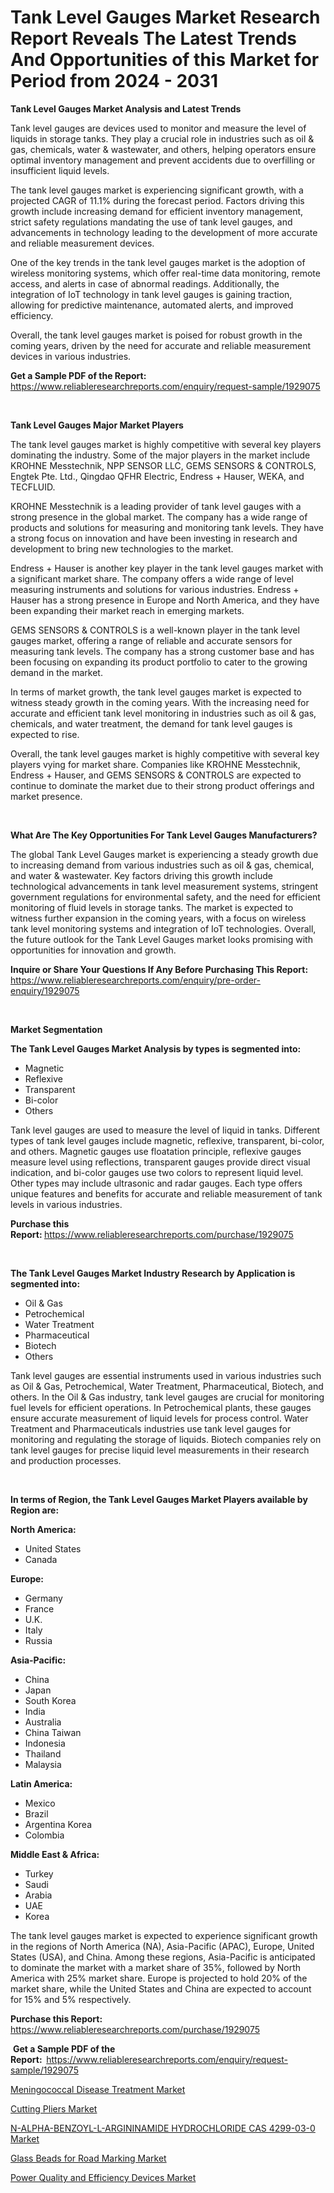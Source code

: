 <p><h1>Tank Level Gauges Market Research Report Reveals The Latest Trends And Opportunities of this Market for Period from 2024 - 2031</h1></p><p><strong>Tank Level Gauges Market Analysis and Latest Trends</strong></p>
<p><p>Tank level gauges are devices used to monitor and measure the level of liquids in storage tanks. They play a crucial role in industries such as oil & gas, chemicals, water & wastewater, and others, helping operators ensure optimal inventory management and prevent accidents due to overfilling or insufficient liquid levels.</p><p>The tank level gauges market is experiencing significant growth, with a projected CAGR of 11.1% during the forecast period. Factors driving this growth include increasing demand for efficient inventory management, strict safety regulations mandating the use of tank level gauges, and advancements in technology leading to the development of more accurate and reliable measurement devices.</p><p>One of the key trends in the tank level gauges market is the adoption of wireless monitoring systems, which offer real-time data monitoring, remote access, and alerts in case of abnormal readings. Additionally, the integration of IoT technology in tank level gauges is gaining traction, allowing for predictive maintenance, automated alerts, and improved efficiency.</p><p>Overall, the tank level gauges market is poised for robust growth in the coming years, driven by the need for accurate and reliable measurement devices in various industries.</p></p>
<p><strong>Get a Sample PDF of the Report:&nbsp;</strong> <a href="https://www.reliableresearchreports.com/enquiry/request-sample/1929075">https://www.reliableresearchreports.com/enquiry/request-sample/1929075</a></p>
<p>&nbsp;</p>
<p><strong>Tank Level Gauges Major Market Players</strong></p>
<p><p>The tank level gauges market is highly competitive with several key players dominating the industry. Some of the major players in the market include KROHNE Messtechnik, NPP SENSOR LLC, GEMS SENSORS & CONTROLS, Engtek Pte. Ltd., Qingdao QFHR Electric, Endress + Hauser, WEKA, and TECFLUID.</p><p>KROHNE Messtechnik is a leading provider of tank level gauges with a strong presence in the global market. The company has a wide range of products and solutions for measuring and monitoring tank levels. They have a strong focus on innovation and have been investing in research and development to bring new technologies to the market.</p><p>Endress + Hauser is another key player in the tank level gauges market with a significant market share. The company offers a wide range of level measuring instruments and solutions for various industries. Endress + Hauser has a strong presence in Europe and North America, and they have been expanding their market reach in emerging markets.</p><p>GEMS SENSORS & CONTROLS is a well-known player in the tank level gauges market, offering a range of reliable and accurate sensors for measuring tank levels. The company has a strong customer base and has been focusing on expanding its product portfolio to cater to the growing demand in the market.</p><p>In terms of market growth, the tank level gauges market is expected to witness steady growth in the coming years. With the increasing need for accurate and efficient tank level monitoring in industries such as oil & gas, chemicals, and water treatment, the demand for tank level gauges is expected to rise.</p><p>Overall, the tank level gauges market is highly competitive with several key players vying for market share. Companies like KROHNE Messtechnik, Endress + Hauser, and GEMS SENSORS & CONTROLS are expected to continue to dominate the market due to their strong product offerings and market presence.</p></p>
<p>&nbsp;</p>
<p><strong>What Are The Key Opportunities For Tank Level Gauges Manufacturers?</strong></p>
<p><p>The global Tank Level Gauges market is experiencing a steady growth due to increasing demand from various industries such as oil & gas, chemical, and water & wastewater. Key factors driving this growth include technological advancements in tank level measurement systems, stringent government regulations for environmental safety, and the need for efficient monitoring of fluid levels in storage tanks. The market is expected to witness further expansion in the coming years, with a focus on wireless tank level monitoring systems and integration of IoT technologies. Overall, the future outlook for the Tank Level Gauges market looks promising with opportunities for innovation and growth.</p></p>
<p><strong>Inquire or Share Your Questions If Any Before Purchasing This Report:</strong> <a href="https://www.reliableresearchreports.com/enquiry/pre-order-enquiry/1929075">https://www.reliableresearchreports.com/enquiry/pre-order-enquiry/1929075</a></p>
<p>&nbsp;</p>
<p><strong>Market Segmentation</strong></p>
<p><strong>The Tank Level Gauges Market Analysis by types is segmented into:</strong></p>
<p><ul><li>Magnetic</li><li>Reflexive</li><li>Transparent</li><li>Bi-color</li><li>Others</li></ul></p>
<p><p>Tank level gauges are used to measure the level of liquid in tanks. Different types of tank level gauges include magnetic, reflexive, transparent, bi-color, and others. Magnetic gauges use floatation principle, reflexive gauges measure level using reflections, transparent gauges provide direct visual indication, and bi-color gauges use two colors to represent liquid level. Other types may include ultrasonic and radar gauges. Each type offers unique features and benefits for accurate and reliable measurement of tank levels in various industries.</p></p>
<p><strong>Purchase this Report:&nbsp;</strong><a href="https://www.reliableresearchreports.com/purchase/1929075">https://www.reliableresearchreports.com/purchase/1929075</a></p>
<p>&nbsp;</p>
<p><strong>The Tank Level Gauges Market Industry Research by Application is segmented into:</strong></p>
<p><ul><li>Oil & Gas</li><li>Petrochemical</li><li>Water Treatment</li><li>Pharmaceutical</li><li>Biotech</li><li>Others</li></ul></p>
<p><p>Tank level gauges are essential instruments used in various industries such as Oil & Gas, Petrochemical, Water Treatment, Pharmaceutical, Biotech, and others. In the Oil & Gas industry, tank level gauges are crucial for monitoring fuel levels for efficient operations. In Petrochemical plants, these gauges ensure accurate measurement of liquid levels for process control. Water Treatment and Pharmaceuticals industries use tank level gauges for monitoring and regulating the storage of liquids. Biotech companies rely on tank level gauges for precise liquid level measurements in their research and production processes.</p></p>
<p>&nbsp;</p>
<p><strong>In terms of Region, the Tank Level Gauges Market Players available by Region are:</strong></p>
<p>
    <p> <strong> North America: </strong>
        <ul>
            <li>United States</li>
            <li>Canada</li>
        </ul>
        </p> 
    <p> <strong> Europe: </strong>
        <ul>
            <li>Germany</li>
            <li>France</li>
            <li>U.K.</li>
            <li>Italy</li>
            <li>Russia</li>
        </ul>
        </p> 
    <p> <strong> Asia-Pacific: </strong>
        <ul>
            <li>China</li>
            <li>Japan</li>
            <li>South Korea</li>
            <li>India</li>
            <li>Australia</li>
            <li>China Taiwan</li>
            <li>Indonesia</li>
            <li>Thailand</li>
            <li>Malaysia</li>
        </ul>
        </p> 
    <p> <strong> Latin America: </strong>
        <ul>
            <li>Mexico</li>
            <li>Brazil</li>
            <li>Argentina Korea</li>
            <li>Colombia</li>
        </ul>
        </p> 
    <p> <strong> Middle East & Africa: </strong>
        <ul>
            <li>Turkey</li>
            <li>Saudi</li>
            <li>Arabia</li>
            <li>UAE</li>
            <li>Korea</li>
        </ul>
    </p>
    </p>
<p><p>The tank level gauges market is expected to experience significant growth in the regions of North America (NA), Asia-Pacific (APAC), Europe, United States (USA), and China. Among these regions, Asia-Pacific is anticipated to dominate the market with a market share of 35%, followed by North America with 25% market share. Europe is projected to hold 20% of the market share, while the United States and China are expected to account for 15% and 5% respectively.</p></p>
<p><strong>Purchase this Report: </strong><a href="https://www.reliableresearchreports.com/purchase/1929075">https://www.reliableresearchreports.com/purchase/1929075</a></p>
<p>&nbsp;<strong>Get a Sample PDF of the Report:&nbsp;&nbsp;</strong><a href="https://www.reliableresearchreports.com/enquiry/request-sample/1929075">https://www.reliableresearchreports.com/enquiry/request-sample/1929075</a></p>
<p><strong></strong></p>
<p><p><a href="https://confirmed-shield-e13.notion.site/Meningococcal-Disease-Treatment-Market-Size-Share-Trends-Analysis-Report-By-Application-Regional-e23ada739c404341a00a692b4d1415d9">Meningococcal Disease Treatment Market</a></p><p><a href="https://view.publitas.com/reportprime-1/global-cutting-pliers-market-by-types-applications-and-major-players-with-regional-growth-rate-analysis-and-development-situation-from-2024-to-2031/">Cutting Pliers Market</a></p><p><a href="https://sore-arch-6db.notion.site/N-ALPHA-BENZOYL-L-ARGININAMIDE-HYDROCHLORIDE-CAS-4299-03-0-Market-A-Comprehensive-Report-of-its-Mar-2e3d4f8cc30e4cceb04cd9bdcf7374ea">N-ALPHA-BENZOYL-L-ARGININAMIDE HYDROCHLORIDE CAS 4299-03-0 Market</a></p><p><a href="https://view.publitas.com/reportprime-1/glass-beads-for-road-marking-market-size-focuses-on-market-dynamics-in-depth-analysis-and-future-projections-of-its-market-forecasted-for-period-from-2024-to-2031/">Glass Beads for Road Marking Market</a></p><p><a href="https://funky-papaya-cf4.notion.site/Power-Quality-and-Efficiency-Devices-Market-Size-Furnishes-Valuable-Information-Encompassing-Market--cf085c1175644f248da57a102410843b">Power Quality and Efficiency Devices Market</a></p></p>